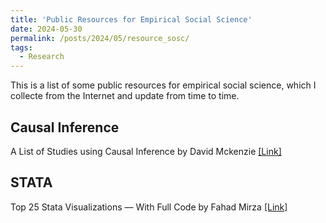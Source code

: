 ```yaml
---
title: 'Public Resources for Empirical Social Science'
date: 2024-05-30
permalink: /posts/2024/05/resource_sosc/
tags:
  - Research
---
```


This is a list of some public resources for empirical social science, which I collecte from the Internet and update from time to time. 

## Causal Inference

A List of Studies using Causal Inference by David Mckenzie <a href="https://blogs.worldbank.org/en/impactevaluations/curated-list-our-postings-technical-topics-your-one-stop-shop-methodology?ct=9246">[Link]</a>

## STATA

Top 25 Stata Visualizations — With Full Code by Fahad Mirza <a href="https://medium.com/the-stata-gallery/top-25-stata-visualizations-with-full-code-668b5df114b6">[Link]</a>
